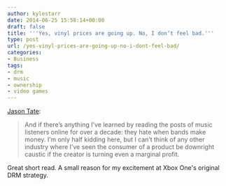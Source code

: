 ```yaml
---
author: kylestarr
date: 2014-06-25 15:58:14+00:00
draft: false
title: '''Yes, vinyl prices are going up. No, I don’t feel bad.'''
type: post
url: /yes-vinyl-prices-are-going-up-no-i-dont-feel-bad/
categories:
- Business
tags:
- drm
- music
- ownership
- video games
---
```


[Jason Tate](https://medium.com/@jason_tate/yes-vinyl-prices-are-going-up-no-i-dont-feel-bad-74e17d93298b):

> And if there’s anything I’ve learned by reading the posts of music listeners online for over a decade: they hate when bands make money. I’m only half kidding here, but I can’t think of any other industry where I’ve seen the consumer of a product be downright caustic if the creator is turning even a marginal profit.

Great short read. A small reason for my excitement at Xbox One's original DRM strategy.
